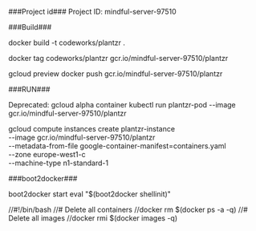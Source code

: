 ###Project id###
Project ID: mindful-server-97510


###Build###

docker build -t codeworks/plantzr .

docker tag codeworks/plantzr gcr.io/mindful-server-97510/plantzr

gcloud preview docker push gcr.io/mindful-server-97510/plantzr


###RUN###

Deprecated:
gcloud alpha container kubectl run plantzr-pod --image gcr.io/mindful-server-97510/plantzr


 gcloud compute instances create plantzr-instance \
 --image gcr.io/mindful-server-97510/plantzr \
 --metadata-from-file google-container-manifest=containers.yaml \
 --zone europe-west1-c \
 --machine-type n1-standard-1




###boot2docker###

boot2docker start
eval "$(boot2docker shellinit)"


//#!/bin/bash
//# Delete all containers
//docker rm $(docker ps -a -q)
//# Delete all images
//docker rmi $(docker images -q)





















